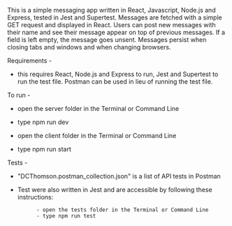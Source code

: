 This is a simple messaging app written in React, Javascript, Node.js and Express, tested in Jest and Supertest. Messages are fetched with a simple GET request and displayed in React. Users can post new messages with their name and see their message appear on top of previous messages. If a field is left empty, the message goes unsent. Messages persist when closing tabs and windows and when changing browsers.

Requirements - 

- this requires React, Node.js and Express to run, Jest and Supertest to run the test file. Postman can be used in lieu of running the test file.


To run - 

- open the server folder in the Terminal or Command Line
- type npm run dev

- open the client folder in the Terminal or Command Line
- type npm run start

Tests - 

- "DCThomson.postman_collection.json" is a list of API tests in Postman
- Test were also written in Jest and are accessible by following these instructions:
  
            - open the tests folder in the Terminal or Command Line
            - type npm run test
